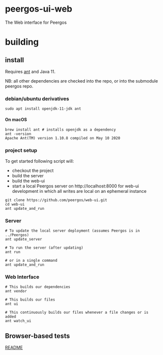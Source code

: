 # peergos-ui-web
The Web interface for Peergos

# building

## install 

Requires [ant](http://ant.apache.org/) and Java 11.

NB: all other dependencies are checked into the repo, or into the submodule peergos repo.

### debian/ubuntu derivatives

```
sudo apt install openjdk-11-jdk ant
```
#### On macOS
```shell
brew install ant # installs openjdk as a dependency
ant -version
Apache Ant(TM) version 1.10.8 compiled on May 10 2020
```
### project setup

To get started following script will:
* checkout the project 
* build the server
* build the web-ui
* start a local Peergos server on http://localhost:8000 for web-ui development in which all writes are local on an ephemeral instance

```
git clone https://github.com/peergos/web-ui.git
cd web-ui
ant update_and_run
```

### Server

```
# To update the local server deployment (assumes Peergos is in ../Peergos)
ant update_server

# To run the server (after updating)
ant run

# or in a single command
ant update_and_run
```

### Web Interface
```
# This builds our dependencies
ant vendor

# This builds our files
ant ui

# This continuously builds our files whenever a file changes or is added
ant watch_ui
```

##  Browser-based tests
[README](browser_tests/README.md) 
